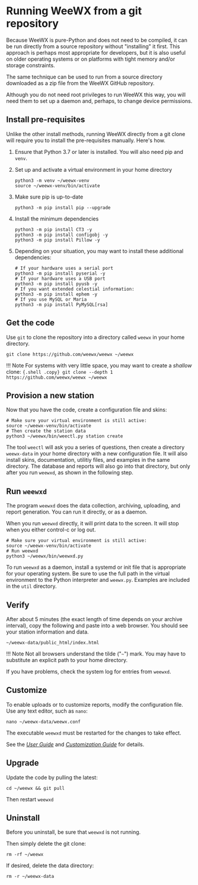 # Running WeeWX from a git repository

Because WeeWX is pure-Python and does not need to be compiled, it can be run directly from a source
repository without "installing" it first. This approach is perhaps most appropriate for developers,
but it is also useful on older operating systems or on platforms with tight memory and/or storage
constraints.

The same technique can be used to run from a source directory downloaded as a zip file from
the WeeWX GitHub repository.

Although you do not need root privileges to run WeeWX this way, you will need them to set up a
daemon and, perhaps, to change device permissions.

## Install pre-requisites

Unlike the other install methods, running WeeWX directly from a git clone will require you to
install the pre-requisites manually. Here's how.

1. Ensure that Python 3.7 or later is installed. You will also need pip and `venv`.

2. Set up and activate a virtual environment in your home directory

    ``` {.shell .copy}
    python3 -m venv ~/weewx-venv
    source ~/weewx-venv/bin/activate
    ```

3. Make sure pip is up-to-date

    ``` {.shell .copy}
    python3 -m pip install pip --upgrade
    ```
   
4. Install the minimum dependencies

    ``` {.shell .copy}
    python3 -m pip install CT3 -y
    python3 -m pip install configobj -y
    python3 -m pip install Pillow -y
    ```

5. Depending on your situation, you may want to install these additional dependencies:

    ``` {.shell .copy}
    # If your hardware uses a serial port
    python3 -m pip install pyserial -y
    # If your hardware uses a USB port
    python3 -m pip install pyusb -y
    # If you want extended celestial information:
    python3 -m pip install ephem -y
    # If you use MySQL or Maria
    python3 -m pip install PyMySQL[rsa]
    ```

## Get the code

Use `git` to clone the repository into a directory called `weewx` in your home
directory.

```shell
git clone https://github.com/weewx/weewx ~/weewx
```

!!! Note
    For systems with very little space, you may want to create a *shallow* clone:
    ``` {.shell .copy}
    git clone --depth 1 https://github.com/weewx/weewx ~/weewx
    ```


## Provision a new station

Now that you have the code, create a configuration file and skins:
```{.shell .copy}
# Make sure your virtual environment is still active:
source ~/weewx-venv/bin/activate
# Then create the station data
python3 ~/weewx/bin/weectl.py station create
```

The tool `weectl` will ask you a series of questions, then create a directory
`weewx-data` in your home directory with a new configuration file. It will
also install skins, documentation, utilitiy files, and examples in the same
directory. The database and reports will also go into that directory, but
only after you run `weewxd`, as shown in the following step.


## Run `weewxd`

The program `weewxd` does the data collection, archiving, uploading, and report
generation.  You can run it directly, or as a daemon.

When you run `weewxd` directly, it will print data to the screen. It will stop when you either 
control-c or log out.

```{.shell .copy}
# Make sure your virtual environment is still active:
source ~/weewx-venv/bin/activate
# Run weewxd
python3 ~/weewx/bin/weewxd.py
```

To run `weewxd` as a daemon, install a systemd or init file that is appropriate for your operating
system. Be sure to use the full path in the virtual environment to the Python interpreter and
`weewx.py`. Examples are included in the `util` directory.


## Verify

After about 5 minutes (the exact length of time depends on your archive
interval), copy the following and paste into a web browser. You should see
your station information and data.

    ~/weewx-data/public_html/index.html

!!! Note
    Not all browsers understand the tilde ("`~`") mark. You may
    have to substitute an explicit path to your home directory.

If you have problems, check the system log for entries from `weewxd`.


## Customize

To enable uploads or to customize reports, modify the configuration file.
Use any text editor, such as `nano`:

    nano ~/weewx-data/weewx.conf

The executable `weewxd` must be restarted for the changes to take effect.

See the [*User Guide*](../../usersguide) and [*Customization Guide*](../../custom) for details.


## Upgrade

Update the code by pulling the latest:
```shell
cd ~/weewx && git pull
```

Then restart `weewxd`


## Uninstall

Before you uninstall, be sure that `weewxd` is not running.

Then simply delete the git clone:

```shell
rm -rf ~/weewx
```

If desired, delete the data directory:

```shell
rm -r ~/weewx-data
```
